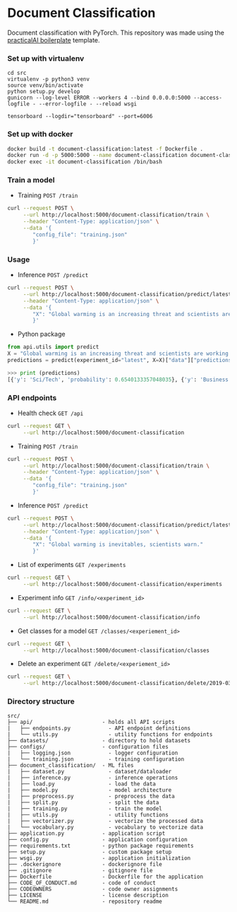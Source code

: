 # Document Classification

Document classification with PyTorch. This repository was made using the [practicalAI boilerplate](https://github.com/practicalAI/boilerplate) template.

### Set up with virtualenv
```
cd src
virtualenv -p python3 venv
source venv/bin/activate
python setup.py develop
gunicorn --log-level ERROR --workers 4 --bind 0.0.0.0:5000 --access-logfile - --error-logfile - --reload wsgi
```
```
tensorboard --logdir="tensorboard" --port=6006
```

### Set up with docker
```bash
docker build -t document-classification:latest -f Dockerfile .
docker run -d -p 5000:5000 --name document-classification document-classification:latest
docker exec -it document-classification /bin/bash
```

### Train a model
- Training `POST /train`
```bash
curl --request POST \
     --url http://localhost:5000/document-classification/train \
     --header "Content-Type: application/json" \
     --data '{
        "config_file": "training.json"
        }'
```

### Usage
- Inference `POST /predict`
```bash
curl --request POST \
     --url http://localhost:5000/document-classification/predict/latest \
     --header "Content-Type: application/json" \
     --data '{
        "X": "Global warming is an increasing threat and scientists are working to find a solution."
        }'
```
- Python package
```python
from api.utils import predict
X = "Global warming is an increasing threat and scientists are working to find a solution."
predictions = predict(experiment_id="latest", X=X)["data"]["predictions"]

>>> print (predictions)
[{'y': 'Sci/Tech', 'probability': 0.6540133357048035}, {'y': 'Business', 'probability': 0.339420884847641}, {'y': 'World', 'probability': 0.003702996065840125}, {'y': 'Sports', 'probability': 0.002862769179046154}]
```

### API endpoints
- Health check `GET /api`
```bash
curl --request GET \
     --url http://localhost:5000/document-classification
```

- Training `POST /train`
```bash
curl --request POST \
     --url http://localhost:5000/document-classification/train \
     --header "Content-Type: application/json" \
     --data '{
        "config_file": "training.json"
        }'
```

- Inference `POST /predict`
```bash
curl --request POST \
     --url http://localhost:5000/document-classification/predict/latest \
     --header "Content-Type: application/json" \
     --data '{
        "X": "Global warming is inevitables, scientists warn."
        }'
```

- List of experiments `GET /experiments`
```bash
curl --request GET \
     --url http://localhost:5000/document-classification/experiments
```

- Experiment info `GET /info/<experiment_id>`
```bash
curl --request GET \
     --url http://localhost:5000/document-classification/info
```

- Get classes for a model `GET /classes/<experiement_id>`
```bash
curl --request GET \
     --url http://localhost:5000/document-classification/classes
```

- Delete an experiment `GET /delete/<experiement_id>`
```bash
curl --request GET \
     --url http://localhost:5000/document-classification/delete/2019-03-14T01:05:49.989428_fafe6eb4-462f-11e9-bfe0-f0189887caab
```

### Directory structure
```
src/
├── api/                      - holds all API scripts
|   ├── endpoints.py            - API endpoint definitions
|   └── utils.py                - utility functions for endpoints
├── datasets/                 - directory to hold datasets
├── configs/                  - configuration files
|   ├── logging.json            - logger configuration
|   └── training.json           - training configuration
├── document_classification/  - ML files
|   ├── dataset.py              - dataset/dataloader
|   ├── inference.py            - inference operations
|   ├── load.py                 - load the data
|   ├── model.py                - model architecture
|   ├── preprocess.py           - preprocess the data
|   ├── split.py                - split the data
|   ├── training.py             - train the model
|   ├── utils.py                - utility functions
|   ├── vectorizer.py           - vectorize the processed data
|   └── vocabulary.py           - vocabulary to vectorize data
├── application.py            - application script
├── config.py                 - application configuration
├── requirements.txt          - python package requirements
├── setup.py                  - custom package setup
├── wsgi.py                   - application initialization
├── .dockerignore             - dockerignore file
├── .gitignore                - gitignore file
├── Dockerfile                - Dockerfile for the application
├── CODE_OF_CONDUCT.md        - code of conduct
├── CODEOWNERS                - code owner assignments
├── LICENSE                   - license description
└── README.md                 - repository readme
```
